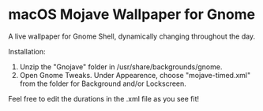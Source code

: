 # macOS Mojave Wallpaper for Gnome
A live wallpaper for Gnome Shell, dynamically changing throughout the day.

Installation:
1) Unzip the "Gnojave" folder in /usr/share/backgrounds/gnome.
2) Open Gnome Tweaks. Under Appearence, choose "mojave-timed.xml" from the folder for Background and/or Lockscreen.

Feel free to edit the durations in the .xml file as you see fit!
